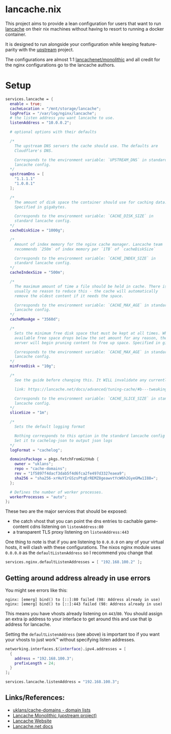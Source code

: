 # lancache.nix

This project aims to provide a lean configuration for users that want to run
[lancache](https://lancache.net) on their nix machines without having to resort
to running a docker container. 

It is designed to run alongside your configuration while keeping feature-parity
with the [upstream](https://github.com/lancachenet/monolithic) project.



The configurations are almost 1:1 [lancachenet/monolithic](https://github.com/lancachenet/monolithic) and all credit for the nginx configurations
go to the lancache authors.


# Setup

```nix
services.lancache = {
  enable = true;
  cacheLocation = "/mnt/storage/lancache";
  logPrefix = "/var/log/nginx/lancache";
  # the listen address you want lancache to use.
  listenAddress = "10.0.0.2";

  # optional options with their defaults

  /*
    The upstream DNS servers the cache should use. The defaults are
    Cloudflare's DNS.

    Corresponds to the environment variable: `UPSTREAM_DNS` in standard
    lancache config.
  */
  upstreamDns = [
    "1.1.1.1"
    "1.0.0.1"
  ];

  /*
    The amount of disk space the container should use for caching data.
    Specified in gigabytes.

    Corresponds to the environment variable: `CACHE_DISK_SIZE` in
    standard lancache config.
  */
  cacheDiskSize = "1000g";

  /*
    Amount of index memory for the nginx cache manager. Lancache team
    recommends `250m` of index memory per `1TB` of `cacheDiskSize`

    Corresponds to the environment variable: `CACHE_INDEX_SIZE` in
    standard lancache config.
  */
  cacheIndexSize = "500m";

  /*
    The maximum amount of time a file should be held in cache. There is
    usually no reason to reduce this - the cache will automatically
    remove the oldest content if it needs the space.

    Corresponds to the environment variable: `CACHE_MAX_AGE` in standard
    lancache config.
  */
  cacheMaxAge = "3560d";

  /*
    Sets the minimum free disk space that must be kept at all times. When the
    available free space drops below the set amount for any reason, the cache
    server will begin pruning content to free up space. Specified in gigabytes.

    Corresponds to the environment variable: `CACHE_MAX_AGE` in standard
    lancache config.
  */
  minFreeDisk = "10g";

  /*
    See the guide before changing this. It WILL invalidate any currently cached data.

    link: https://lancache.net/docs/advanced/tuning-cache/#b---tweaking-slice-size

    Corresponds to the environment variable: `CACHE_SLICE_SIZE` in standard
    lancache config.
  */
  sliceSize = "1m";

  /*
    Sets the default logging format

    Nothing corresponds to this option in the standard lancache config
    Set it to cachelog-json to output json logs
  */
  logFormat = "cachelog";

  domainsPackage = pkgs.fetchFromGitHub {
    owner = "uklans";
    repo = "cache-domains";
    rev = "1f5897f4dacf3dab5f4d6fca2fe497d3327eaea9";
    sha256 = "sha256-xrHuYIrGSzsPtqErREMZ8geawvtYcW6h2GyeGMw1I88=";
  };

  # Defines the number of worker processes.
  workerProcesses = "auto";
};
```


These two are the major services that should be exposed:
- the catch vhost that you can point the dns entries to cachable game-content cdns listening on `listenAddress:80`
- a transparent TLS proxy listening on `listenAddress:443`


One thing to note is that if you are listening to `0.0.0.0` on any of your
virtual hosts, it will clash with these configurations. The nixos nginx module
uses `0.0.0.0` as the `defaultListenAddress` so I recommend you change that

```nix
services.nginx.defaultListenAddresses = [ "192.168.100.2" ];
```


## Getting around address already in use errors
You might see errors like this:

```
nginx: [emerg] bind() to [::]:80 failed (98: Address already in use)
nginx: [emerg] bind() to [::]:443 failed (98: Address already in use)
```

This means you have vhosts already listening on `443`/`80`. You should assign
an extra ip address to your interface to get around this and use that ip
address for lancache.

Setting the `defaultListenAddress` (see above) is important too if you want your vhosts to just work™ without specifying listen addresses.

```nix
networking.interfaces.${interface}.ipv4.addresses = [
  {
    address = "192.168.100.3";
    prefixLength = 24;
  }
];

services.lancache.listenAddress = "192.168.100.3";
```


## Links/References:

- [uklans/cache-domains - domain lists](https://github.com/uklans/cache-domains)
- [Lancache Monolithic (upstream project)](https://github.com/lancachenet/monolithic)
- [Lancache Website](https://lancache.net)
- [Lancache.net docs](https://lancache.net/docs/)
